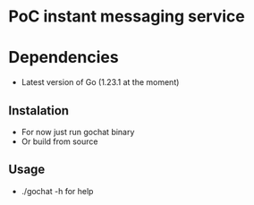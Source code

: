 # PoC instant messaging service

# Dependencies

- Latest version of Go (1.23.1 at the moment)

## Instalation

- For now just run gochat binary
- Or build from source

## Usage

- ./gochat -h for help
